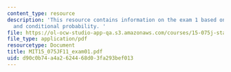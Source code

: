 ```yaml
---
content_type: resource
description: 'This resource contains information on the exam 1 based on probability,
  and conditional probability. '
file: https://ol-ocw-studio-app-qa.s3.amazonaws.com/courses/15-075j-statistical-thinking-and-data-analysis-fall-2011/d90c0b74a4a2624468d03fa293bef013_MIT15_075JF11_exam01.pdf
file_type: application/pdf
resourcetype: Document
title: MIT15_075JF11_exam01.pdf
uid: d90c0b74-a4a2-6244-68d0-3fa293bef013
---
```

